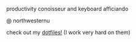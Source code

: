 productivity conoisseur and keyboard afficiando 

@ northwesternu 

check out my [dotfiles!](https://github.com/randyttruong/dotfiles-) (I work very hard on them)
